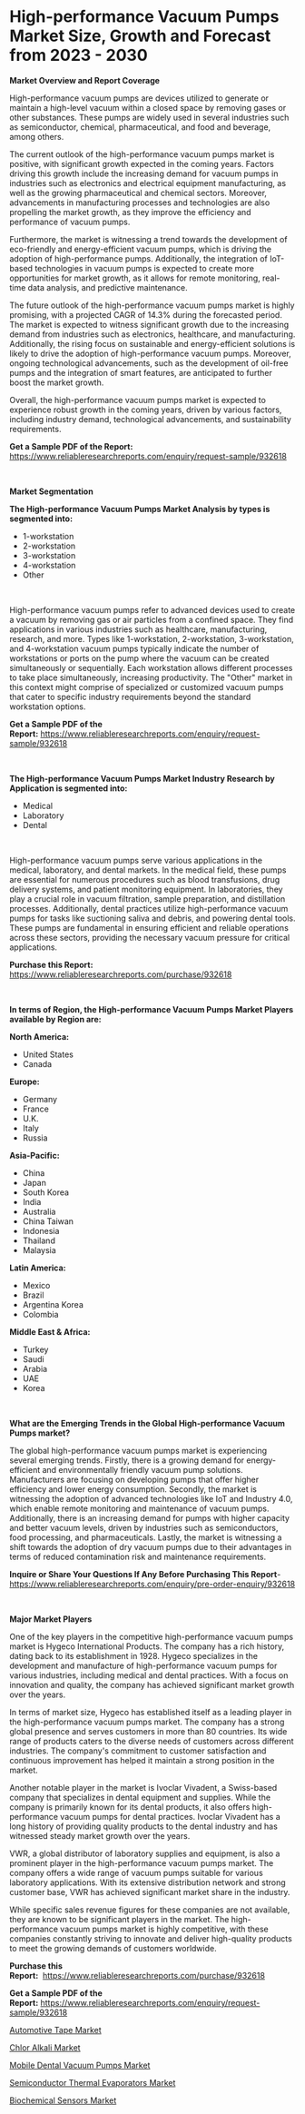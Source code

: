 <p><h1>High-performance Vacuum Pumps Market Size, Growth and Forecast from 2023 - 2030</h1></p><p><strong>Market Overview and Report Coverage</strong></p>
<p><p>High-performance vacuum pumps are devices utilized to generate or maintain a high-level vacuum within a closed space by removing gases or other substances. These pumps are widely used in several industries such as semiconductor, chemical, pharmaceutical, and food and beverage, among others.</p><p>The current outlook of the high-performance vacuum pumps market is positive, with significant growth expected in the coming years. Factors driving this growth include the increasing demand for vacuum pumps in industries such as electronics and electrical equipment manufacturing, as well as the growing pharmaceutical and chemical sectors. Moreover, advancements in manufacturing processes and technologies are also propelling the market growth, as they improve the efficiency and performance of vacuum pumps.</p><p>Furthermore, the market is witnessing a trend towards the development of eco-friendly and energy-efficient vacuum pumps, which is driving the adoption of high-performance pumps. Additionally, the integration of IoT-based technologies in vacuum pumps is expected to create more opportunities for market growth, as it allows for remote monitoring, real-time data analysis, and predictive maintenance.</p><p>The future outlook of the high-performance vacuum pumps market is highly promising, with a projected CAGR of 14.3% during the forecasted period. The market is expected to witness significant growth due to the increasing demand from industries such as electronics, healthcare, and manufacturing. Additionally, the rising focus on sustainable and energy-efficient solutions is likely to drive the adoption of high-performance vacuum pumps. Moreover, ongoing technological advancements, such as the development of oil-free pumps and the integration of smart features, are anticipated to further boost the market growth.</p><p>Overall, the high-performance vacuum pumps market is expected to experience robust growth in the coming years, driven by various factors, including industry demand, technological advancements, and sustainability requirements.</p></p>
<p><strong>Get a Sample PDF of the Report:</strong> <a href="https://www.reliableresearchreports.com/enquiry/request-sample/932618">https://www.reliableresearchreports.com/enquiry/request-sample/932618</a></p>
<p>&nbsp;</p>
<p><strong>Market Segmentation</strong></p>
<p><strong>The High-performance Vacuum Pumps Market Analysis by types is segmented into:</strong></p>
<p><ul><li>1-workstation</li><li>2-workstation</li><li>3-workstation</li><li>4-workstation</li><li>Other</li></ul></p>
<p>&nbsp;</p>
<p><p>High-performance vacuum pumps refer to advanced devices used to create a vacuum by removing gas or air particles from a confined space. They find applications in various industries such as healthcare, manufacturing, research, and more. Types like 1-workstation, 2-workstation, 3-workstation, and 4-workstation vacuum pumps typically indicate the number of workstations or ports on the pump where the vacuum can be created simultaneously or sequentially. Each workstation allows different processes to take place simultaneously, increasing productivity. The "Other" market in this context might comprise of specialized or customized vacuum pumps that cater to specific industry requirements beyond the standard workstation options.</p></p>
<p><strong>Get a Sample PDF of the Report:</strong>&nbsp;<a href="https://www.reliableresearchreports.com/enquiry/request-sample/932618">https://www.reliableresearchreports.com/enquiry/request-sample/932618</a></p>
<p>&nbsp;</p>
<p><strong>The High-performance Vacuum Pumps Market Industry Research by Application is segmented into:</strong></p>
<p><ul><li>Medical</li><li>Laboratory</li><li>Dental</li></ul></p>
<p>&nbsp;</p>
<p><p>High-performance vacuum pumps serve various applications in the medical, laboratory, and dental markets. In the medical field, these pumps are essential for numerous procedures such as blood transfusions, drug delivery systems, and patient monitoring equipment. In laboratories, they play a crucial role in vacuum filtration, sample preparation, and distillation processes. Additionally, dental practices utilize high-performance vacuum pumps for tasks like suctioning saliva and debris, and powering dental tools. These pumps are fundamental in ensuring efficient and reliable operations across these sectors, providing the necessary vacuum pressure for critical applications.</p></p>
<p><strong>Purchase this Report:</strong>&nbsp; <a href="https://www.reliableresearchreports.com/purchase/932618">https://www.reliableresearchreports.com/purchase/932618</a></p>
<p>&nbsp;</p>
<p><strong>In terms of Region, the High-performance Vacuum Pumps Market Players available by Region are:</strong></p>
<p>
    <p> <strong> North America: </strong>
        <ul>
            <li>United States</li>
            <li>Canada</li>
        </ul>
        </p> 
    <p> <strong> Europe: </strong>
        <ul>
            <li>Germany</li>
            <li>France</li>
            <li>U.K.</li>
            <li>Italy</li>
            <li>Russia</li>
        </ul>
        </p> 
    <p> <strong> Asia-Pacific: </strong>
        <ul>
            <li>China</li>
            <li>Japan</li>
            <li>South Korea</li>
            <li>India</li>
            <li>Australia</li>
            <li>China Taiwan</li>
            <li>Indonesia</li>
            <li>Thailand</li>
            <li>Malaysia</li>
        </ul>
        </p> 
    <p> <strong> Latin America: </strong>
        <ul>
            <li>Mexico</li>
            <li>Brazil</li>
            <li>Argentina Korea</li>
            <li>Colombia</li>
        </ul>
        </p> 
    <p> <strong> Middle East & Africa: </strong>
        <ul>
            <li>Turkey</li>
            <li>Saudi</li>
            <li>Arabia</li>
            <li>UAE</li>
            <li>Korea</li>
        </ul>
    </p>
    </p>
<p>&nbsp;</p>
<p><strong>What are the Emerging Trends in the Global High-performance Vacuum Pumps market?</strong></p>
<p><p>The global high-performance vacuum pumps market is experiencing several emerging trends. Firstly, there is a growing demand for energy-efficient and environmentally friendly vacuum pump solutions. Manufacturers are focusing on developing pumps that offer higher efficiency and lower energy consumption. Secondly, the market is witnessing the adoption of advanced technologies like IoT and Industry 4.0, which enable remote monitoring and maintenance of vacuum pumps. Additionally, there is an increasing demand for pumps with higher capacity and better vacuum levels, driven by industries such as semiconductors, food processing, and pharmaceuticals. Lastly, the market is witnessing a shift towards the adoption of dry vacuum pumps due to their advantages in terms of reduced contamination risk and maintenance requirements.</p></p>
<p><strong>Inquire or Share Your Questions If Any Before Purchasing This Report</strong>- <a href="https://www.reliableresearchreports.com/enquiry/pre-order-enquiry/932618">https://www.reliableresearchreports.com/enquiry/pre-order-enquiry/932618</a></p>
<p>&nbsp;</p>
<p><strong>Major Market Players</strong></p>
<p><p>One of the key players in the competitive high-performance vacuum pumps market is Hygeco International Products. The company has a rich history, dating back to its establishment in 1928. Hygeco specializes in the development and manufacture of high-performance vacuum pumps for various industries, including medical and dental practices. With a focus on innovation and quality, the company has achieved significant market growth over the years.</p><p>In terms of market size, Hygeco has established itself as a leading player in the high-performance vacuum pumps market. The company has a strong global presence and serves customers in more than 80 countries. Its wide range of products caters to the diverse needs of customers across different industries. The company's commitment to customer satisfaction and continuous improvement has helped it maintain a strong position in the market.</p><p>Another notable player in the market is Ivoclar Vivadent, a Swiss-based company that specializes in dental equipment and supplies. While the company is primarily known for its dental products, it also offers high-performance vacuum pumps for dental practices. Ivoclar Vivadent has a long history of providing quality products to the dental industry and has witnessed steady market growth over the years.</p><p>VWR, a global distributor of laboratory supplies and equipment, is also a prominent player in the high-performance vacuum pumps market. The company offers a wide range of vacuum pumps suitable for various laboratory applications. With its extensive distribution network and strong customer base, VWR has achieved significant market share in the industry.</p><p>While specific sales revenue figures for these companies are not available, they are known to be significant players in the market. The high-performance vacuum pumps market is highly competitive, with these companies constantly striving to innovate and deliver high-quality products to meet the growing demands of customers worldwide.</p></p>
<p><strong>Purchase this Report:</strong>&nbsp;&nbsp;<a href="https://www.reliableresearchreports.com/purchase/932618">https://www.reliableresearchreports.com/purchase/932618</a></p>
<p></p>
<p><strong>Get a Sample PDF of the Report:</strong>&nbsp;<a href="https://www.reliableresearchreports.com/enquiry/request-sample/932618">https://www.reliableresearchreports.com/enquiry/request-sample/932618</a></p>
<p><p><a href="https://www.linkedin.com/pulse/automotive-tape-market-size-share-amp-trends-analysis-j2pif/">Automotive Tape Market</a></p><p><a href="https://www.reportprime.com/chlor-alkali-r2887">Chlor Alkali Market</a></p><p><a href="https://github.com/NorbertYates/Market-Research-Report-List-1/blob/main/mobile-dental-vacuum-pumps-market.md">Mobile Dental Vacuum Pumps Market</a></p><p><a href="https://issuu.com/reportprime-2/docs/semiconductor-thermal-evaporators-market-size-2030?fr=xKAE9_zU1NQ">Semiconductor Thermal Evaporators Market</a></p><p><a href="https://www.reportprime.com/biochemical-sensors-r1267">Biochemical Sensors Market</a></p></p>